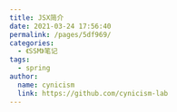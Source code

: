 ```yaml
---
title: JSX简介
date: 2021-03-24 17:56:40
permalink: /pages/5df969/
categories: 
  - 《SSM》笔记
tags: 
  - spring
author: 
  name: cynicism
  link: https://github.com/cynicism-lab
---
```

